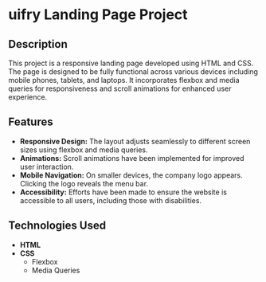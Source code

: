 # uifry Landing Page Project

## Description
This project is a responsive landing page developed using HTML and CSS. The page is designed to be fully functional across various devices including mobile phones, tablets, and laptops. It incorporates flexbox and media queries for responsiveness and scroll animations for enhanced user experience.

## Features
- **Responsive Design:** The layout adjusts seamlessly to different screen sizes using flexbox and media queries.
- **Animations:** Scroll animations have been implemented for improved user interaction.
- **Mobile Navigation:** On smaller devices, the company logo appears. Clicking the logo reveals the menu bar.
- **Accessibility:** Efforts have been made to ensure the website is accessible to all users, including those with disabilities.

## Technologies Used
- **HTML**
- **CSS**
  - Flexbox
  - Media Queries
